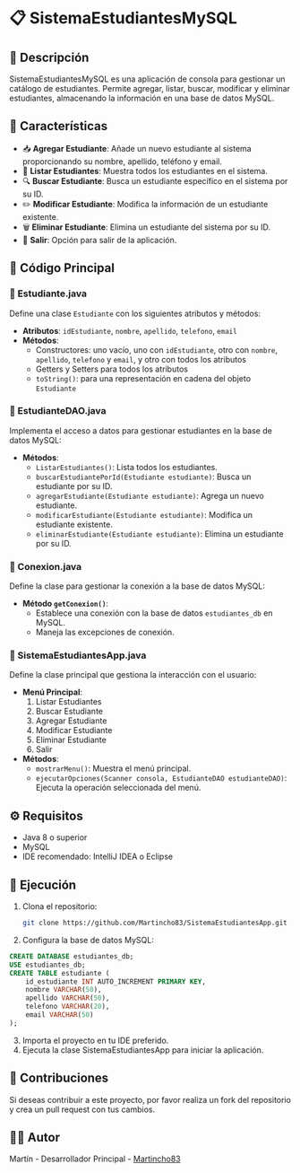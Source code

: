 # 📋 SistemaEstudiantesMySQL

## 📖 Descripción
SistemaEstudiantesMySQL es una aplicación de consola para gestionar un catálogo de estudiantes. Permite agregar, listar, buscar, modificar y eliminar estudiantes, almacenando la información en una base de datos MySQL.

## 🌟 Características
- 📥 **Agregar Estudiante**: Añade un nuevo estudiante al sistema proporcionando su nombre, apellido, teléfono y email.
- 📜 **Listar Estudiantes**: Muestra todos los estudiantes en el sistema.
- 🔍 **Buscar Estudiante**: Busca un estudiante específico en el sistema por su ID.
- ✏️ **Modificar Estudiante**: Modifica la información de un estudiante existente.
- 🗑️ **Eliminar Estudiante**: Elimina un estudiante del sistema por su ID.
- 🚪 **Salir**: Opción para salir de la aplicación.

## 📝 Código Principal

### 📂 Estudiante.java
Define una clase `Estudiante` con los siguientes atributos y métodos:
- **Atributos**: `idEstudiante`, `nombre`, `apellido`, `telefono`, `email`
- **Métodos**:
  - Constructores: uno vacío, uno con `idEstudiante`, otro con `nombre`, `apellido`, `telefono` y `email`, y otro con todos los atributos
  - Getters y Setters para todos los atributos
  - `toString()`: para una representación en cadena del objeto `Estudiante`

### 📂 EstudianteDAO.java
Implementa el acceso a datos para gestionar estudiantes en la base de datos MySQL:
- **Métodos**:
  - `ListarEstudiantes()`: Lista todos los estudiantes.
  - `buscarEstudiantePorId(Estudiante estudiante)`: Busca un estudiante por su ID.
  - `agregarEstudiante(Estudiante estudiante)`: Agrega un nuevo estudiante.
  - `modificarEstudiante(Estudiante estudiante)`: Modifica un estudiante existente.
  - `eliminarEstudiante(Estudiante estudiante)`: Elimina un estudiante por su ID.

### 📂 Conexion.java
Define la clase para gestionar la conexión a la base de datos MySQL:
- **Método `getConexion()`**:
  - Establece una conexión con la base de datos `estudiantes_db` en MySQL.
  - Maneja las excepciones de conexión.

### 📂 SistemaEstudiantesApp.java
Define la clase principal que gestiona la interacción con el usuario:
- **Menú Principal**:
  1. Listar Estudiantes
  2. Buscar Estudiante
  3. Agregar Estudiante
  4. Modificar Estudiante
  5. Eliminar Estudiante
  6. Salir
- **Métodos**:
  - `mostrarMenu()`: Muestra el menú principal.
  - `ejecutarOpciones(Scanner consola, EstudianteDAO estudianteDAO)`: Ejecuta la operación seleccionada del menú.

## ⚙️ Requisitos
- Java 8 o superior
- MySQL
- IDE recomendado: IntelliJ IDEA o Eclipse

## 🚀 Ejecución
1. Clona el repositorio:
   ```bash
   git clone https://github.com/Martincho83/SistemaEstudiantesApp.git

2. Configura la base de datos MySQL:
  ```sql
  CREATE DATABASE estudiantes_db;
  USE estudiantes_db;
  CREATE TABLE estudiante (
      id_estudiante INT AUTO_INCREMENT PRIMARY KEY,
      nombre VARCHAR(50),
      apellido VARCHAR(50),
      telefono VARCHAR(20),
      email VARCHAR(50)
  );
 ```

3. Importa el proyecto en tu IDE preferido.
4. Ejecuta la clase SistemaEstudiantesApp para iniciar la aplicación.

## 🤝 Contribuciones
Si deseas contribuir a este proyecto, por favor realiza un fork del repositorio y crea un pull request con tus cambios.

## 👨‍💻 Autor
Martín - Desarrollador Principal - [Martincho83](https://github.com/Martincho83)
